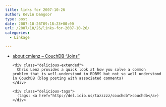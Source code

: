 ```yaml
---
title: links for 2007-10-26
author: Kevin Dangoor
type: post
date: 2007-10-26T09:18:23+00:00
url: /2007/10/26/links-for-2007-10-26/
categories:
  - Linkage

---
```

<ul class="delicious">
  <li>
    <div class="delicious-link">
      <a href="http://www.cmlenz.net/blog/2007/10/couchdb-joins.html">about:cmlenz &#8211; CouchDB &#8220;Joins&#8221;</a>
    </div>
    
    <div class="delicious-extended">
      Chris Lenz provides a quick look at how you solve a common problem that is well-understood in RDBMS but not so well understood in CouchDB (blog posting with associated comments)
    </div>
    
    <div class="delicious-tags">
      (tags: <a href="http://del.icio.us/tazzzzz/couchdb">couchdb</a>)
    </div>
  </li>
</ul>